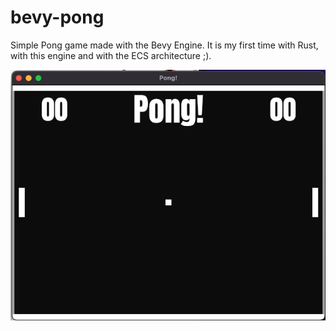 # bevy-pong
Simple Pong game made with the Bevy Engine. It is my first time with Rust, with this engine and with the ECS architecture ;).

![Screenshot](.github/assets/screenshot.png)
